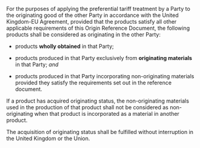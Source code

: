 For the purposes of applying the preferential tariff treatment by a Party to the originating good of the other Party in accordance with the United Kingdom-EU Agreement, provided that the products satisfy all other applicable requirements of this Origin Reference Document, the following products shall be considered as originating in the other Party:

- products **wholly obtained** in that Party;

- products produced in that Party exclusively from **originating materials** in that Party; *and*

- products produced in that Party incorporating non-originating materials provided they satisfy the requirements set out in the reference document.

If a product has acquired originating status, the non-originating materials used in the production of that product shall not be considered as non-originating when that product is incorporated as a material in another product.

The acquisition of originating status shall be fulfilled without interruption in the United Kingdom or the Union.
